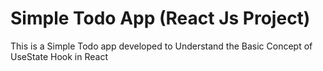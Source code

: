 # Simple Todo App (React Js Project)

This is a Simple Todo app developed to Understand the Basic Concept of UseState Hook in React
